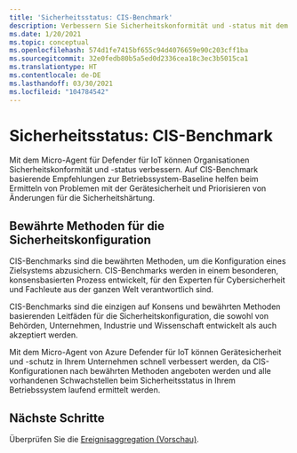```yaml
---
title: 'Sicherheitsstatus: CIS-Benchmark'
description: Verbessern Sie Sicherheitskonformität und -status mit dem Micro-Agent für Defender für IoT.
ms.date: 1/20/2021
ms.topic: conceptual
ms.openlocfilehash: 574d1fe7415bf655c94d4076659e90c203cff1ba
ms.sourcegitcommit: 32e0fedb80b5a5ed0d2336cea18c3ec3b5015ca1
ms.translationtype: HT
ms.contentlocale: de-DE
ms.lasthandoff: 03/30/2021
ms.locfileid: "104784542"
---
```

# <a name="security-posture--cis-benchmark"></a>Sicherheitsstatus: CIS-Benchmark 

Mit dem Micro-Agent für Defender für IoT können Organisationen Sicherheitskonformität und -status verbessern. Auf CIS-Benchmark basierende Empfehlungen zur Betriebssystem-Baseline helfen beim Ermitteln von Problemen mit der Gerätesicherheit und Priorisieren von Änderungen für die Sicherheitshärtung.  

## <a name="best-practices-for-secure-configuration"></a>Bewährte Methoden für die Sicherheitskonfiguration

CIS-Benchmarks sind die bewährten Methoden, um die Konfiguration eines Zielsystems abzusichern. CIS-Benchmarks werden in einem besonderen, konsensbasierten Prozess entwickelt, für den Experten für Cybersicherheit und Fachleute aus der ganzen Welt verantwortlich sind. 

CIS-Benchmarks sind die einzigen auf Konsens und bewährten Methoden basierenden Leitfäden für die Sicherheitskonfiguration, die sowohl von Behörden, Unternehmen, Industrie und Wissenschaft entwickelt als auch akzeptiert werden.

Mit dem Micro-Agent von Azure Defender für IoT können Gerätesicherheit und -schutz in Ihrem Unternehmen schnell verbessert werden, da CIS-Konfigurationen nach bewährten Methoden angeboten werden und alle vorhandenen Schwachstellen beim Sicherheitsstatus in Ihrem Betriebssystem laufend ermittelt werden.

## <a name="next-steps"></a>Nächste Schritte 

Überprüfen Sie die [Ereignisaggregation (Vorschau)](concept-event-aggregation.md).
